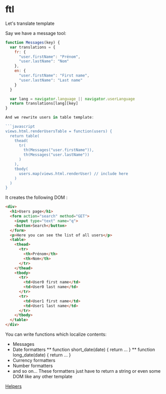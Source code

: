 # ftl

Let's translate template

Say we have a message tool:
```javascript
function Messages(key) {
  var translations = {
    fr: {
      "user.firstName": "Prénom",
      "user.lastName": "Nom"
    },
    en: {
      "user.firstName": "First name",
      "user.lastName": "Last name"
    }
  }

  var lang = navigator.language || navigator.userLanguage
  return translations[lang][key]
}

And we rewrite users in table template:

```javascript
views.html.renderUsersTable = function(users) {
  return table(
    thead(
      tr(
        th(Messages("user.firstName")),
        th(Messages("user.lastName"))
      )
    ),
    tbody(
      users.map(views.html.renderUser) // include here
    )
  )
}
```

It creates the following DOM :

```html
<div>
  <h1>Users page</h1>
  <form action="search" method="GET">
    <input type="text" name="q">
    <button>Search</button>
  </form>
  <p>Here you can see the list of all users</p>
  <table>
    <thead>
      <tr>
        <th>Prénom</th>
        <th>Nom</th>
      </tr>
    </thead>
    <tbody>
      <tr>
        <td>User0 first name</td>
        <td>User0 last name</td>
      </tr>
      <tr>
        <td>User1 first name</td>
        <td>User1 last name</td>
      </tr>
    </tbody>
  </table>
</div>
```

You can write functions which localize contents:
* Messages
* Date formatters
** function short_date(date) { return ... }
** function long_date(date) { return ... }
* Currency formatters
* Number formatters
* and so on...
These formatters just have to return a string or even some DOM like any other template

[Helpers](examples/helpers.md)
